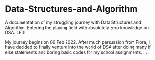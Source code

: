 # Data-Structures-and-Algorithm
A documentation of my struggling journey with Data Structures and Algorithm. Entering the playing field with absolutely zero knowledge on DSA. LFG!

My journey begins on 06 Feb 2022.
After much persuasion from Fiora, I have decided to finally venture into the world of DSA after doing many if else statements and boring basic codes for my school assignments.
.
.
.

